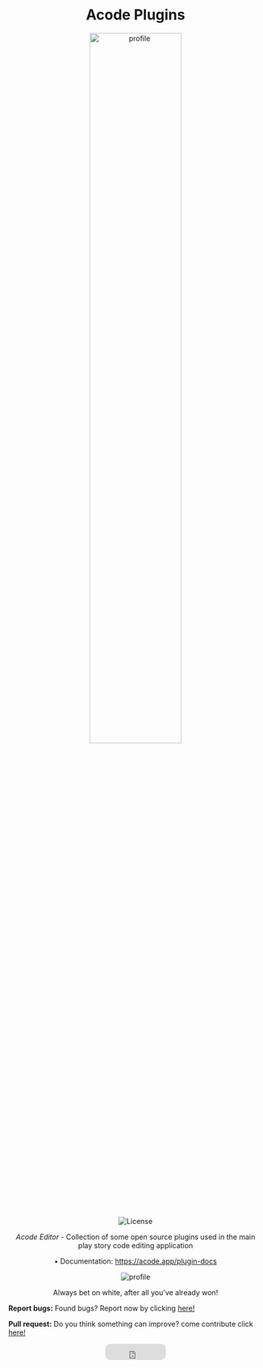 <div align="center">
<h1>Acode Plugins</h1>
</div>

<div align="center"> 
 <img alt="profile" src="https://raw.githubusercontent.com/deadlyjack/Acode/main/res/logo_1.png" width="60%" />
  <br>
  <img alt="License" src="https://img.shields.io/badge/License-Apache%202.0-blue.svg"/>

 <i>Acode Editor</i> - Collection of some open source plugins used in the main play story code editing application
 
 • Documentation: https://acode.app/plugin-docs
  
</div>

<div align="center">
 <img src="https://raw.githubusercontent.com/sebastianjnuwu/sebastianjnuwu/d864300df6e07477d3912a155433711750bf6bee/imagens/dazai.png" alt="profile"/>
</div>
 <p align="center">
 <smail>Always bet on white, after all you've already won!</smail>
 </p>
 
<strong>Report bugs:</strong> Found bugs? Report now by clicking [here!](https://github.com/sebastianjnuwu/acode-plugins/issues)

<strong>Pull request:</strong> Do you think something can improve? come contribute click [here!](https://github.com/sebastianjnuwu/acode-plugins/pulls)

<div align="center"> 
 <iframe src="https://github.com/sponsors/sebastianjnuwu/button" title="Sponsor" height="32" width="120" style="border: 0; border-radius: 10px;"></iframe>
 </div>